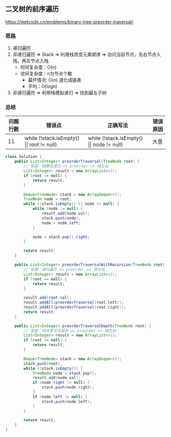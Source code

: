 ## 二叉树的前序遍历

<https://leetcode.cn/problems/binary-tree-preorder-traversal/>

### 思路

1. 递归遍历
2. 非递归遍历 => Stack => 利用栈改变元素顺序 => 访问当前节点，先右节点入栈，再左节点入栈
    - 时间复杂度：O(n)
    - 空间复杂度：n为节点个数
        - 最坏情况: O(n) 退化成链表
        - 平均：O(logn)
3. 非递归遍历 => 利用栈模拟递归 => 找到最左子树

### 总结

| 问题行数 | 错误点                                                | 正确写法                                               | 错误原因 |
|------|----------------------------------------------------|----------------------------------------------------|------|
| 11   | while (!stack.isEmpty() &#124;&#124; root != null) | while (!stack.isEmpty() &#124;&#124; node != null) | 大意   |

```java
class Solution {
    public List<Integer> preorderTraversal(TreeNode root) {
        // 思路：栈模拟递归 => preorder => 根左右
        List<Integer> result = new ArrayList<>();
        if (root == null) {
            return result;
        }

        Deque<TreeNode> stack = new ArrayDeque<>();
        TreeNode node = root;
        while (!stack.isEmpty() || node != null) {
            while (node != null) {
                result.add(node.val);
                stack.push(node);
                node = node.left;
            }

            node = stack.pop().right;
        }

        return result;
    }

    public List<Integer> preorderTraversalWithRecursion(TreeNode root) {
        // 思路：递归遍历 => preorder => 根左右
        List<Integer> result = new ArrayList<>();
        if (root == null) {
            return result;
        }

        result.add(root.val);
        result.addAll(preorderTraversal(root.left));
        result.addAll(preorderTraversal(root.right));
        return result;
    }

    public List<Integer> preorderTraversalDepth(TreeNode root) {
        // 思路：栈改变节点顺序 => preorder => 根左右
        List<Integer> result = new ArrayList<>();
        if (root == null) {
            return result;
        }

        Deque<TreeNode> stack = new ArrayDeque<>();
        stack.push(root);
        while (!stack.isEmpty()) {
            TreeNode node = stack.pop();
            result.add(node.val);
            if (node.right != null) {
                stack.push(node.right);
            }
            if (node.left != null) {
                stack.push(node.left);
            }
        }

        return result;
    }
}
```
